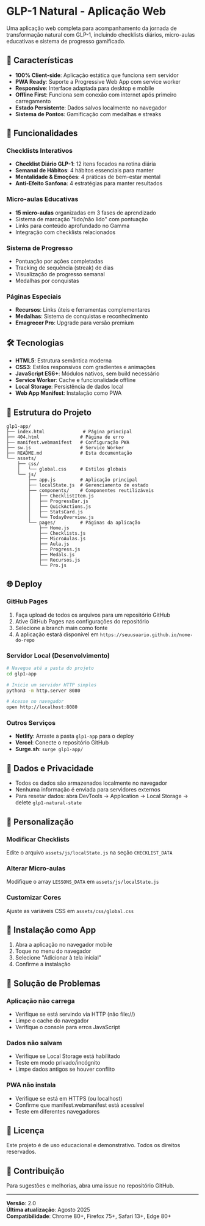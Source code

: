 # GLP-1 Natural - Aplicação Web

Uma aplicação web completa para acompanhamento da jornada de transformação natural com GLP-1, incluindo checklists diários, micro-aulas educativas e sistema de progresso gamificado.

## 🚀 Características

- **100% Client-side**: Aplicação estática que funciona sem servidor
- **PWA Ready**: Suporte a Progressive Web App com service worker
- **Responsive**: Interface adaptada para desktop e mobile
- **Offline First**: Funciona sem conexão com internet após primeiro carregamento
- **Estado Persistente**: Dados salvos localmente no navegador
- **Sistema de Pontos**: Gamificação com medalhas e streaks

## 📱 Funcionalidades

### Checklists Interativos
- **Checklist Diário GLP-1**: 12 itens focados na rotina diária
- **Semanal de Hábitos**: 4 hábitos essenciais para manter
- **Mentalidade & Emoções**: 4 práticas de bem-estar mental
- **Anti-Efeito Sanfona**: 4 estratégias para manter resultados

### Micro-aulas Educativas
- **15 micro-aulas** organizadas em 3 fases de aprendizado
- Sistema de marcação "lido/não lido" com pontuação
- Links para conteúdo aprofundado no Gamma
- Integração com checklists relacionados

### Sistema de Progresso
- Pontuação por ações completadas
- Tracking de sequência (streak) de dias
- Visualização de progresso semanal
- Medalhas por conquistas

### Páginas Especiais
- **Recursos**: Links úteis e ferramentas complementares
- **Medalhas**: Sistema de conquistas e reconhecimento
- **Emagrecer Pro**: Upgrade para versão premium

## 🛠️ Tecnologias

- **HTML5**: Estrutura semântica moderna
- **CSS3**: Estilos responsivos com gradientes e animações
- **JavaScript ES6+**: Módulos nativos, sem build necessário
- **Service Worker**: Cache e funcionalidade offline
- **Local Storage**: Persistência de dados local
- **Web App Manifest**: Instalação como PWA

## 📁 Estrutura do Projeto

```
glp1-app/
├── index.html              # Página principal
├── 404.html               # Página de erro
├── manifest.webmanifest   # Configuração PWA
├── sw.js                  # Service Worker
├── README.md              # Esta documentação
└── assets/
    ├── css/
    │   └── global.css     # Estilos globais
    └── js/
        ├── app.js         # Aplicação principal
        ├── localState.js  # Gerenciamento de estado
        ├── components/    # Componentes reutilizáveis
        │   ├── ChecklistItem.js
        │   ├── ProgressBar.js
        │   ├── QuickActions.js
        │   ├── StatsCard.js
        │   └── TodayOverview.js
        └── pages/         # Páginas da aplicação
            ├── Home.js
            ├── Checklists.js
            ├── MicroAulas.js
            ├── Aula.js
            ├── Progress.js
            ├── Medals.js
            ├── Recursos.js
            └── Pro.js
```

## 🌐 Deploy

### GitHub Pages
1. Faça upload de todos os arquivos para um repositório GitHub
2. Ative GitHub Pages nas configurações do repositório
3. Selecione a branch main como fonte
4. A aplicação estará disponível em `https://seuusuario.github.io/nome-do-repo`

### Servidor Local (Desenvolvimento)
```bash
# Navegue até a pasta do projeto
cd glp1-app

# Inicie um servidor HTTP simples
python3 -m http.server 8080

# Acesse no navegador
open http://localhost:8080
```

### Outros Serviços
- **Netlify**: Arraste a pasta `glp1-app` para o deploy
- **Vercel**: Conecte o repositório GitHub
- **Surge.sh**: `surge glp1-app/`

## 💾 Dados e Privacidade

- Todos os dados são armazenados localmente no navegador
- Nenhuma informação é enviada para servidores externos
- Para resetar dados: abra DevTools → Application → Local Storage → delete `glp1-natural-state`

## 🔧 Personalização

### Modificar Checklists
Edite o arquivo `assets/js/localState.js` na seção `CHECKLIST_DATA`

### Alterar Micro-aulas
Modifique o array `LESSONS_DATA` em `assets/js/localState.js`

### Customizar Cores
Ajuste as variáveis CSS em `assets/css/global.css`

## 📱 Instalação como App

1. Abra a aplicação no navegador mobile
2. Toque no menu do navegador
3. Selecione "Adicionar à tela inicial"
4. Confirme a instalação

## 🐛 Solução de Problemas

### Aplicação não carrega
- Verifique se está servindo via HTTP (não file://)
- Limpe o cache do navegador
- Verifique o console para erros JavaScript

### Dados não salvam
- Verifique se Local Storage está habilitado
- Teste em modo privado/incógnito
- Limpe dados antigos se houver conflito

### PWA não instala
- Verifique se está em HTTPS (ou localhost)
- Confirme que manifest.webmanifest está acessível
- Teste em diferentes navegadores

## 📄 Licença

Este projeto é de uso educacional e demonstrativo. Todos os direitos reservados.

## 🤝 Contribuição

Para sugestões e melhorias, abra uma issue no repositório GitHub.

---

**Versão**: 2.0  
**Última atualização**: Agosto 2025  
**Compatibilidade**: Chrome 80+, Firefox 75+, Safari 13+, Edge 80+

